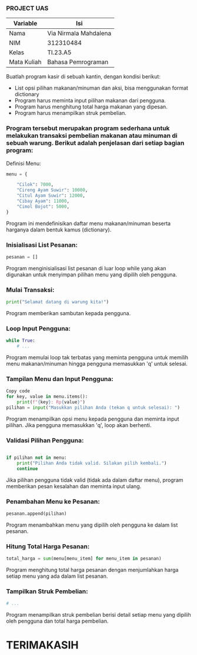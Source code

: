 ### PROJECT UAS
| Variable | Isi |
| -------- | --- |
| Nama | Via Nirmala Mahdalena  |
| NIM | 312310484 |
| Kelas | TI.23.A5 |
| Mata Kuliah | Bahasa Pemrograman |

Buatlah program kasir di sebuah kantin, dengan kondisi berikut:

* List opsi pilihan makanan/minuman dan aksi, bisa menggunakan
format dictionary
* Program harus meminta input pilihan makanan dari pengguna.
* Program harus menghitung total harga makanan yang dipesan.
* Program harus menampilkan struk pembelian.
### Program tersebut merupakan program sederhana untuk melakukan transaksi pembelian makanan atau minuman di sebuah warung. Berikut adalah penjelasan dari setiap bagian program:
Definisi Menu:
```python
menu = {

    "Cilok": 7000,
    "Cireng Ayam Suwir": 10000,
    "Citul Ayam Suwir": 12000,
    "Cibay Ayam": 11000,
    "Cimol Bojot": 5000,
}
```
Program ini mendefinisikan daftar menu makanan/minuman beserta harganya dalam bentuk kamus (dictionary).

### Inisialisasi List Pesanan:
```python
pesanan = []
```
Program menginisialisasi list pesanan di luar loop while yang akan digunakan untuk menyimpan pilihan menu yang dipilih oleh pengguna.

### Mulai Transaksi:
```python
print("Selamat datang di warung kita!")
```
Program memberikan sambutan kepada pengguna.

### Loop Input Pengguna:
```python
while True:
    # ...
```
Program memulai loop tak terbatas yang meminta pengguna untuk memilih menu makanan/minuman hingga pengguna memasukkan 'q' untuk selesai.

### Tampilan Menu dan Input Pengguna:
``` python
Copy code
for key, value in menu.items():
    print(f"{key}: Rp{value}")
pilihan = input("Masukkan pilihan Anda (tekan q untuk selesai): ")
```
Program menampilkan opsi menu kepada pengguna dan meminta input pilihan. Jika pengguna memasukkan 'q', loop akan berhenti.

### Validasi Pilihan Pengguna:
```python

if pilihan not in menu:
    print("Pilihan Anda tidak valid. Silakan pilih kembali.")
    continue
```
Jika pilihan pengguna tidak valid (tidak ada dalam daftar menu), program memberikan pesan kesalahan dan meminta input ulang.

### Penambahan Menu ke Pesanan:
```python
pesanan.append(pilihan)
```
Program menambahkan menu yang dipilih oleh pengguna ke dalam list pesanan.

### Hitung Total Harga Pesanan:
```python
total_harga = sum(menu[menu_item] for menu_item in pesanan)
```
Program menghitung total harga pesanan dengan menjumlahkan harga setiap menu yang ada dalam list pesanan.

### Tampilkan Struk Pembelian:
```python
# ...
```
Program menampilkan struk pembelian berisi detail setiap menu yang dipilih oleh pengguna dan total harga pembelian.
# TERIMAKASIH
